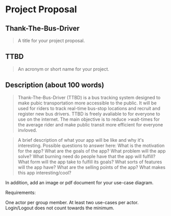 # Project Proposal

## Thank-The-Bus-Driver

> A title for your project proposal.

 

## TTBD

> An acronym or short name for your project.

## Description (about 100 words)

> Thank-The-Bus-Driver (TTBD) is a bus tracking system designed to make pubic transportation more accessible to the public. It will be used for riders to track real-time bus-stop locations and recruit and register new bus drivers. TTBD is freely avaliable to for everyone to use on the internet. The main objective is to reduce >wait-times for the average rider and make public transit more efficient for everyone invloved. 

> A brief description of what your app will be like and why it's
> interesting.
> Possible questions to answer here:
> What is the motivation for the app?
> What are the goals of the app?
> What problem will the app solve?
> What burning need do people have that the app will fulfill?
> What form will the app take to fulfill its goals?
> What sorts of features will the app have?
> What are the selling points of the app?
> What makes this app interesting/cool?

In addition, add an image or pdf document for your use-case diagram. 

 

Requirements:

One actor per group member.
 At least two use-cases per actor.
Login/Logout does not count towards the minimum.
